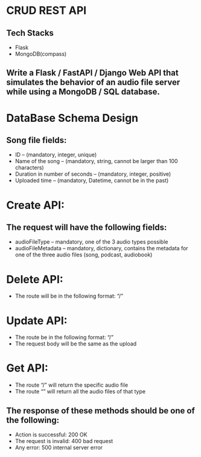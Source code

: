 # CRUD REST API
## Tech Stacks
- Flask
- MongoDB(compass)

## Write a Flask / FastAPI / Django Web API that simulates the behavior of an audio file server while using a MongoDB / SQL database.

# DataBase Schema Design
## Song file fields:
- ID – (mandatory, integer, unique)
- Name of the song – (mandatory, string, cannot be larger than 100 characters)
- Duration in number of seconds – (mandatory, integer, positive)
- Uploaded time – (mandatory, Datetime, cannot be in the past)

# Create API:
## The request will have the following fields:
- audioFileType – mandatory, one of the 3 audio types possible
- audioFileMetadata – mandatory, dictionary, contains the metadata for one of the three audio files (song, podcast, audiobook)
# Delete API:
- The route will be in the following format: “<audioFileType>/<audioFileID>”
# Update API:
- The route be in the following format: “<audioFileType>/<audioFileID>”
- The request body will be the same as the upload
# Get API:
- The route “<audioFileType>/<audioFileID>” will return the specific audio file
- The route “<audioFileType>” will return all the audio files of that type

## The response of these methods should be one of the following:
- Action is successful: 200 OK 
- The request is invalid: 400 bad request 
- Any error: 500 internal server error